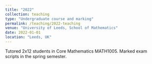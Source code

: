 ```yaml
---
title: "2022"
collection: teaching
type: "Undergraduate course and marking"
permalink: /teaching/2022-teaching
venue: "University of Leeds, School of Mathematics"
date: 2022-01-01
location: "Leeds, UK"
---
```


Tutored 2x12 students in Core Mathematics MATH1005. Marked exam scripts in the spring semester.
